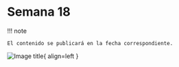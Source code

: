 #  Semana 18

!!! note

    El contenido se publicará en la fecha correspondiente.


![Image title](https://cdn.prod.website-files.com/5f5a53e153805db840dae2db/6458d604829148153fb7cd52_codigo-python-beautiful-soup.jpg){ align=left }